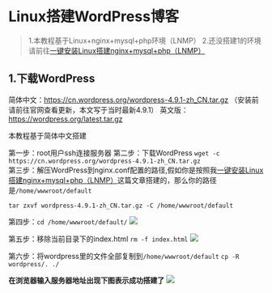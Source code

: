 # Linux搭建WordPress博客
> 1.本教程基于Linux+nginx+mysql+php环境（LNMP）
> 2.还没搭建1的环境请前往[一键安装Linux搭建nginx+mysql+php（LNMP）]()

## 1.下载WordPress
简体中文：https://cn.wordpress.org/wordpress-4.9.1-zh_CN.tar.gz （安装前请前往官网查看更新，本文写于当时最新4.9.1）
英文版：https://wordpress.org/latest.tar.gz


本教程基于简体中文搭建

第一步：root用户ssh连接服务器
第二步：下载WordPress
`wget -c https://cn.wordpress.org/wordpress-4.9.1-zh_CN.tar.gz`  
第三步：解压WordPress到nginx.conf配置的路径,假如你是按照我[一键安装Linux搭建nginx+mysql+php（LNMP）]()这篇文章搭建的，那么你的路径是`/home/wwwroot/default`

`tar zxvf wordpress-4.9.1-zh_CN.tar.gz -C /home/wwwroot/default`

第四步：`cd /home/wwwroot/default/`
![](http://blogimage.jgx918.top/15123839918413.jpg)

第五步：移除当前目录下的index.html
`rm -f index.html`
![](http://blogimage.jgx918.top/15123839701488.jpg)


第六步：将wordpress里的文件全部复制到`/home/wwwroot/default`
`cp -R wordpress/. ./`

**在浏览器输入服务器地址出现下图表示成功搭建了**
![](http://blogimage.jgx918.top/15123847139200.jpg)


